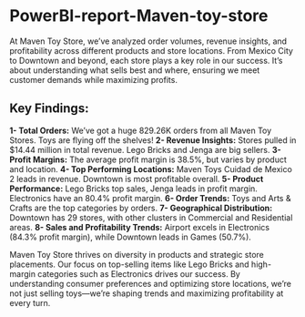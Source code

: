 # PowerBI-report-Maven-toy-store
At Maven Toy Store, we’ve analyzed order volumes, revenue insights, and profitability across different products and store locations. From Mexico City to Downtown and beyond, each store plays a key role in our success. It’s about understanding what sells best and where, ensuring we meet customer demands while maximizing profits.

## Key Findings:

**1- Total Orders:** We’ve got a huge 829.26K orders from all Maven Toy Stores. Toys are flying off the shelves!
**2- Revenue Insights:** Stores pulled in $14.44 million in total revenue. Lego Bricks and Jenga are big sellers.
**3- Profit Margins:** The average profit margin is 38.5%, but varies by product and location.
**4- Top Performing Locations:** Maven Toys Cuidad de Mexico 2 leads in revenue. Downtown is most profitable overall.
**5- Product Performance:** Lego Bricks top sales, Jenga leads in profit margin. Electronics have an 80.4% profit margin.
**6- Order Trends:** Toys and Arts & Crafts are the top categories by orders.
**7- Geographical Distribution:** Downtown has 29 stores, with other clusters in Commercial and Residential areas.
**8- Sales and Profitability Trends:** Airport excels in Electronics (84.3% profit margin), while Downtown leads in Games (50.7%).

 Maven Toy Store thrives on diversity in products and strategic store placements. Our focus on top-selling items like Lego Bricks and high-margin categories such as Electronics drives our success. By understanding consumer preferences and optimizing store locations, we’re not just selling toys—we’re shaping trends and maximizing profitability at every turn.
